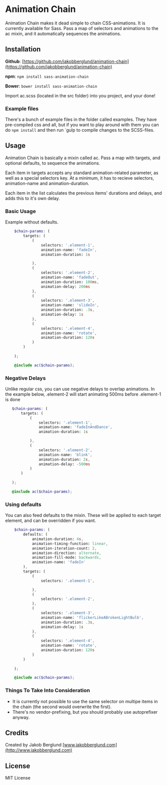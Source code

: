 # Animation Chain

Animation Chain makes it dead simple to chain CSS-animations. It is currently available for Sass. Pass a map of selectors and animations to the ac mixin, and it automatically sequences the animations.

## Installation

**Github**:  [https://github.com/jakobberglund/animation-chain](https://github.com/jakobberglund/animation-chain)

**npm**:  `npm install sass-animation-chain`

**Bower**: `bower install sass-animation-chain`

Import ac.scss (located in the src folder) into you project, and your done!


### Example files

There's a bunch of example files in the folder called examples. They have pre-compiled css and all, but if you want to play around with them you can do `npm install` and then run `gulp to compile changes to the SCSS-files. 

## Usage

Animation Chain is basically a mixin called ac. Pass a map with targets, and optional defaults, to sequence the animations.

Each item in targets accepts any standard animation-related parameter, as well as a special selectors key. At a minimum, it has to recieve selectors, animation-name and animation-duration.

Each item in the list calculates the previous items' durations and delays, and adds this to it's own delay.

### Basic Usage

Example without defaults.  
```scss
    $chain-params: (
        targets: (
            (
                selectors: '.element-1',
                animation-name: 'fadeIn',
                animation-duration: 1s

            ),
            (
                selectors: '.element-2',
                animation-name: 'fadeOut',
                animation-duration: 100ms,
                animation-delay: 200ms
            ),
            (
                selectors: '.element-3',
                animation-name: 'slideIn',
                animation-duration: .3s,
                animation-delay: 1s
            ),
            (
                selectors: '.element-4',
                animation-name: 'rotate',
                animation-duration: 120s
            )
        )
        
    );

    @include ac($chain-params);
```

### Negative Delays

Unlike regular css, you can use negative delays to overlap animations. In the example below, .element-2 will start animating 500ms before .element-1 is done
 ```scss
    $chain-params: (
        targets: (
            (
                selectors: '.element-1',
                animation-name: 'fadeInAndDance',
                animation-duration: 1s

            ),
            (
                selectors: '.element-2',
                animation-name: 'blink',
                animation-duration: 2s,
                animation-delay: -500ms
            )
        )
        
    );

    @include ac($chain-params);
```

### Using defaults
You can also feed defaults to the mixin. These will be applied to each target element, and can be overridden if you want.
```scss
    $chain-params: (
        defaults: (
            animation-duration: 4s,
            animation-timing-function: linear,
            animation-iteration-count: 2,
            animation-direction: alternate,
            animation-fill-mode: backwards,
            animation-name: 'fadeIn'
        ),
        targets: (
            (
                selectors: '.element-1',

            ),
            (
                selectors: '.element-2',
            ),
            (
                selectors: '.element-3',
                animation-name: 'flickerLikeABrokenLightBulb',
                animation-duration: .3s,
                animation-delay: 1s
            ),
            (
                selectors: '.element-4',
                animation-name: 'rotate',
                animation-duration: 120s
            )
        )
        
    );

    @include ac($chain-params);
```

### Things To Take Into Consideration

* It is currently not possible to use the same selector on multipe items in the chain (the second would overwrite the first).
* There's no vendor-prefixing, but you should probably use autoprefixer anyway.


## Credits

Created by Jakob Berglund [www.jakobberglund.com](http://www.jakobberglund.com)

## License

MIT License